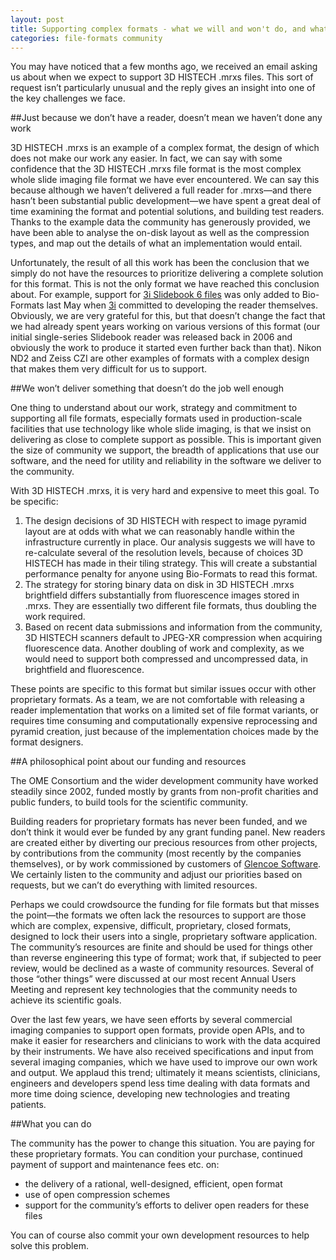 ```yaml
---
layout: post
title: Supporting complex formats - what we will and won't do, and what you can do to help
categories: file-formats community
---
```


You may have noticed that a few months ago, we received an email asking us
about when we expect to support 3D HISTECH .mrxs files. This sort of request
isn’t particularly unusual and the reply gives an insight into one of the key 
challenges we face.

##Just because we don’t have a reader, doesn’t mean we haven’t done any work

3D HISTECH .mrxs is an example of a complex format, the design of which does
not make our work any easier. In fact, we can say with some confidence that
the 3D HISTECH .mrxs file format is the most complex whole slide imaging file
format we have ever encountered. We can say this because although we haven’t
delivered a full reader for .mrxs—and there hasn’t been substantial public
development—we have spent a great deal of time examining the format and
potential solutions, and building test readers. Thanks to the example data the
community has generously provided, we have been able to analyse the on-disk
layout as well as the compression types, and map out the details of what an
implementation would entail.

Unfortunately, the result of all this work has been the conclusion that we
simply do not have the resources to prioritize delivering a complete solution
for this format. This is not the only format we have reached this conclusion
about. For example, support for [3i Slidebook 6 files](http://www.openmicroscopy.org/site/support/bio-formats/formats/3i-slidebook.html) was only added to
Bio-Formats last May when [3i](https://www.intelligent-imaging.com) committed
to developing the reader themselves.
Obviously, we are very grateful for this, but that doesn’t change the fact
that we had already spent years working on various versions of this format
(our initial single-series Slidebook reader was released back in 2006 and
obviously the work to produce it started even further back than that). Nikon
ND2 and Zeiss CZI are other examples of formats with a complex design that
makes them very difficult for us to support.

##We won’t deliver something that doesn’t do the job well enough

One thing to understand about our work, strategy and commitment to supporting
all file formats, especially formats used in production-scale facilities that
use technology like whole slide imaging, is that we insist on delivering as
close to complete support as possible. This is important given the size of
community we support, the breadth of applications that use our software, and
the need for utility and reliability in the software we deliver to the
community.

With 3D HISTECH .mrxs, it is very hard and expensive to meet this goal. To be
specific:

1. The design decisions of 3D HISTECH with respect to image pyramid layout are
   at odds with what we can reasonably handle within the infrastructure
   currently in place. Our analysis suggests we will have to re-calculate
   several of the resolution levels, because of choices 3D HISTECH has made in
   their tiling strategy.  This will create a substantial performance penalty
   for anyone using Bio-Formats to read this format.
2. The strategy for storing binary data on disk in 3D HISTECH .mrxs
   brightfield differs substantially from fluorescence images stored in .mrxs.
   They are essentially two different file formats, thus doubling the work
   required.
3. Based on recent data submissions and information from the community, 3D
   HISTECH scanners default to JPEG-XR compression when acquiring fluorescence
   data. Another doubling of work and complexity, as we would need to support
   both compressed and uncompressed data, in brightfield and fluorescence.

These points are specific to this format but similar issues occur with other
proprietary formats. As a team, we are not comfortable with releasing a reader
implementation that works on a limited set of file format variants, or
requires time consuming and computationally expensive reprocessing and pyramid
creation, just because of the implementation choices made by the format
designers.

##A philosophical point about our funding and resources

The OME Consortium and the wider development community have worked steadily
since 2002, funded mostly by grants from non-profit charities and public
funders, to build tools for the scientific community.

Building readers for proprietary formats has never been funded, and we don’t
think it would ever be funded by any grant funding panel. New readers are
created either by diverting our precious resources from other projects, by
contributions from the community (most recently by the companies themselves),
or by work commissioned by customers of [Glencoe Software](http://www.glencoesoftware.com).  We certainly listen to
the community and adjust our priorities based on requests, but we can’t do
everything with limited resources.

Perhaps we could crowdsource the funding for file formats  but that misses the
point—the formats we often lack the resources to support are those which are
complex, expensive, difficult, proprietary, closed formats, designed to lock
their users into a single, proprietary software application. The community’s
resources are finite and should be used for things other than reverse
engineering this type of format; work that, if subjected to peer review, would
be declined as a waste of community resources.  Several of those “other
things” were discussed at our most recent Annual Users Meeting and represent
key technologies that the community needs to achieve its scientific goals.

Over the last few years, we have seen efforts by several commercial imaging
companies to support open formats, provide open APIs, and to make it easier
for researchers and clinicians to work with the data acquired by their
instruments. We have also received specifications and input from several
imaging companies, which we have used to improve our own work and output.  We
applaud this trend; ultimately it means scientists, clinicians, engineers and
developers spend less time dealing with data formats and more time doing
science, developing new technologies and treating patients.

##What you can do

The community has the power to change this situation. You are paying for these
proprietary formats. You can condition your purchase, continued payment of
support and maintenance fees etc. on:

- the delivery of a rational, well-designed, efficient, open format
- use of open compression schemes
- support for the community’s efforts to deliver open readers for these files

You can of course also commit your own development resources to help solve
this problem.
